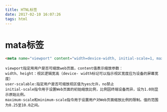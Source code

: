 ```yaml
---
title: HTNL标签
date: 2017-02-10 16:07:26
tags: html
---
```

# mata标签
```html
<meta name="viewport" content="width=device-width, initial-scale=1, maximum-scale=1, minimum-scale=1, user-scalable=no">
```
    viewport指定用用户是否可缩放web页面，content值表示缩放参数：
    width、height：视区逻辑宽高（device- width标记可以指示视区宽度应为设备的屏幕宽度）
    user-scalable:指定用户是否可缩放视区值为yes允许，no禁止
    initial-scale指令用于设置Web页面的初始缩放比例，比例因终端设备而异，设为1.0则显示原始比例。
    maximum-scale和minimum-scale指令用于设置用户对Web页面缩放比例的限制。值的范围为0.25至10.0之间。
    